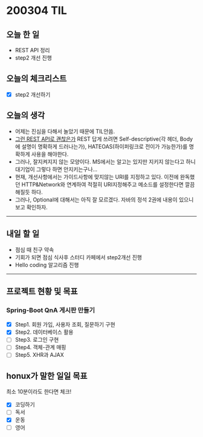 # 200304 TIL



## 오늘 한 일

- REST API 정리
- step2 개선 진행


## 오늘의 체크리스트

- [x] step2 개선하기

## 오늘의 생각

- 어제는 진심을 다해서 놀았기 때문에 TIL안씀.
- [그런 REST API로 괜찮은가](https://www.youtube.com/watch?v=RP_f5dMoHFc) REST 답게 쓰려면 Self-descriptive(각 헤더, Body에 설명이 명확하게 드러나는가),
  HATEOAS(하이퍼링크로 전이가 가능한가)를 명확하게 사용을 해야한다.
- 그러나, 잘지켜지지 않는 모양이다. MS에서는 알고는 있지만 지키지 않는다고 하니 대기업이 그렇다 하면 
   안지키는구나...
- 현재, 개선사항에서는 가이드사항에 맞지않는 URI를 지정하고 있다. 이전에 완독했던 HTTP&Network와
  연계하여 적절히 URI지정해주고 메소드를 설정한다면 깔끔해질듯 하다.
- 그러나, Optional에 대해서는 아직 잘 모르겠다. 자바의 정석 2권에 내용이 있으니 보고 확인하자.

---

## 내일 할 일

- 점심 때 친구 약속
- 기회가 되면 점심 식사후 스터디 카페에서 step2개선 진행
- Hello coding 알고리즘 진행

---

## 프로젝트 현황 및 목표

### Spring-Boot QnA 게시판 만들기

- [x] Step1. 회원 가입, 사용자 조회, 질문하기 구현
- [x] Step2. 데이터베이스 활용
- [ ] Step3. 로그인 구현
- [ ] Step4. 객체-관계 매핑
- [ ] Step5. XHR과 AJAX

## honux가 말한 일일 목표

최소 10분이라도 한다면 체크!

- [x] 코딩하기
- [ ] 독서
- [x] 운동
- [ ] 영어